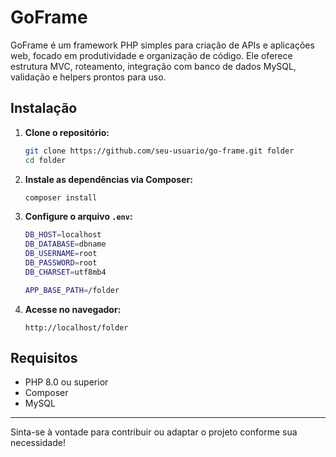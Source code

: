 # GoFrame

GoFrame é um framework PHP simples para criação de APIs e aplicações web, focado em produtividade e organização de código. Ele oferece estrutura MVC, roteamento, integração com banco de dados MySQL, validação e helpers prontos para uso.

## Instalação

1. **Clone o repositório:**

   ```sh
   git clone https://github.com/seu-usuario/go-frame.git folder
   cd folder
   ```

2. **Instale as dependências via Composer:**

   ```sh
   composer install
   ```

3. **Configure o arquivo `.env`:**

   ```sh
   DB_HOST=localhost
   DB_DATABASE=dbname
   DB_USERNAME=root
   DB_PASSWORD=root
   DB_CHARSET=utf8mb4

   APP_BASE_PATH=/folder

   ```

4. **Acesse no navegador:**
   ```
   http://localhost/folder
   ```

## Requisitos

- PHP 8.0 ou superior
- Composer
- MySQL

---

Sinta-se à vontade para contribuir ou adaptar o projeto conforme sua necessidade!
